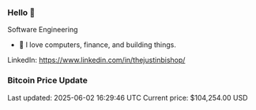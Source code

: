 ### Hello 🤙  

Software Engineering

- 🔭 I love computers, finance, and building things.
  
LinkedIn: https://www.linkedin.com/in/thejustinbishop/  



















































































































































































































































































































































































































































































































































































































### Bitcoin Price Update
Last updated: 2025-06-02 16:29:46 UTC
Current price: $104,254.00 USD
